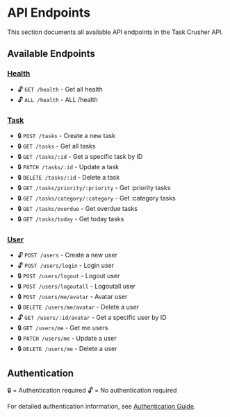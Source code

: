 # API Endpoints

This section documents all available API endpoints in the Task Crusher API.

## Available Endpoints

### [Health](health.md)

- 🔓 `GET /health` - Get all health
- 🔓 `ALL /health` - ALL /health

### [Task](task.md)

- 🔒 `POST /tasks` - Create a new task
- 🔒 `GET /tasks` - Get all tasks
- 🔒 `GET /tasks/:id` - Get a specific task by ID
- 🔒 `PATCH /tasks/:id` - Update a task
- 🔒 `DELETE /tasks/:id` - Delete a task
- 🔒 `GET /tasks/priority/:priority` - Get :priority tasks
- 🔒 `GET /tasks/category/:category` - Get :category tasks
- 🔒 `GET /tasks/overdue` - Get overdue tasks
- 🔒 `GET /tasks/today` - Get today tasks

### [User](user.md)

- 🔓 `POST /users` - Create a new user
- 🔓 `POST /users/login` - Login user
- 🔒 `POST /users/logout` - Logout user
- 🔒 `POST /users/logoutall` - Logoutall user
- 🔒 `POST /users/me/avatar` - Avatar user
- 🔒 `DELETE /users/me/avatar` - Delete a user
- 🔓 `GET /users/:id/avatar` - Get a specific user by ID
- 🔒 `GET /users/me` - Get me users
- 🔒 `PATCH /users/me` - Update a user
- 🔒 `DELETE /users/me` - Delete a user

## Authentication

🔒 = Authentication required
🔓 = No authentication required

For detailed authentication information, see [Authentication Guide](../authentication.md).

